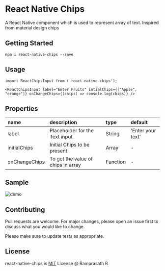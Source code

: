 # React Native Chips 

A React Native component which is used to represent array of text. Inspired from material design chips

## Getting Started


`npm i react-native-chips --save`

## Usage

```
import ReactChipsInput from ('react-native-chips');

<ReactChipsInput label="Enter Fruits" intialChips={["Apple", "orange"]} onChangeChips={(chips) => console.log(chips)} />
```

## Properties
 name                 | description                                 | type     | default
:-------------------- |:------------------------------------------- |:-------- |:------------------
 label            | Placeholder for the Text input                     | String    | 'Enter your text'
initialChips            | Initial Chips to be present                     | Array    | -
onChangeChips            | To get the value of chips in array                     | Function    | -
## Sample

![demo](https://user-images.githubusercontent.com/7905501/47231711-4dbff080-d3eb-11e8-888e-09b7782e8105.gif)

## Contributing
Pull requests are welcome. For major changes, please open an issue first to discuss what you would like to change.

Please make sure to update tests as appropriate.

## License
react-native-chips is [MIT](https://choosealicense.com/licenses/mit/) License @ Ramprasath R 
